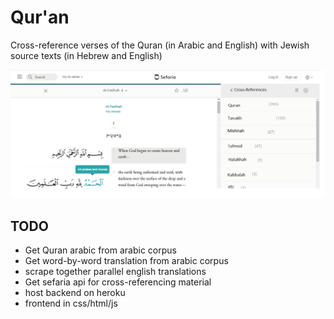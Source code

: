 # Qur'an
Cross-reference verses of the  Quran (in Arabic and English) with Jewish source texts (in Hebrew and English)

![](design/interface.png)


## TODO 
- Get Quran arabic from arabic corpus
- Get word-by-word translation from arabic corpus
- scrape together parallel english translations 
- Get sefaria api for cross-referencing material
- host backend on heroku
- frontend in css/html/js